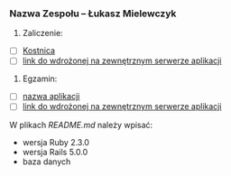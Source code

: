 ### Nazwa Zespołu – Łukasz Mielewczyk

1. Zaliczenie:
 - [ ] [Kostnica](zaliczenie)
 - [ ] [link do wdrożonej na zewnętrznym serwerze aplikacji](/)
1. Egzamin:
 - [ ] [nazwa aplikacji](egzamin)
 - [ ] [link do wdrożonej na zewnętrznym serwerze aplikacji](/)

W plikach _README.md_ należy wpisać:

* wersja Ruby 2.3.0
* wersja Rails 5.0.0
* baza danych